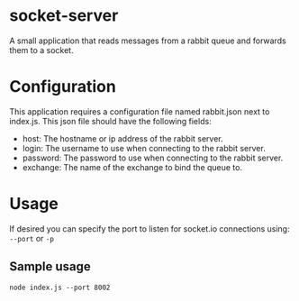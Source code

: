 # socket-server
A small application that reads messages from a rabbit queue and forwards them to a socket.

# Configuration
This application requires a configuration file named rabbit.json next to index.js. This json file should have the following fields:
* host: The hostname or ip address of the rabbit server.
* login: The username to use when connecting to the rabbit server.
* password: The password to use when connecting to the rabbit server.
* exchange: The name of the exchange to bind the queue to.
 
# Usage
If desired you can specify the port to listen for socket.io connections using:
`--port` or `-p`

## Sample usage
`node index.js --port 8002`
